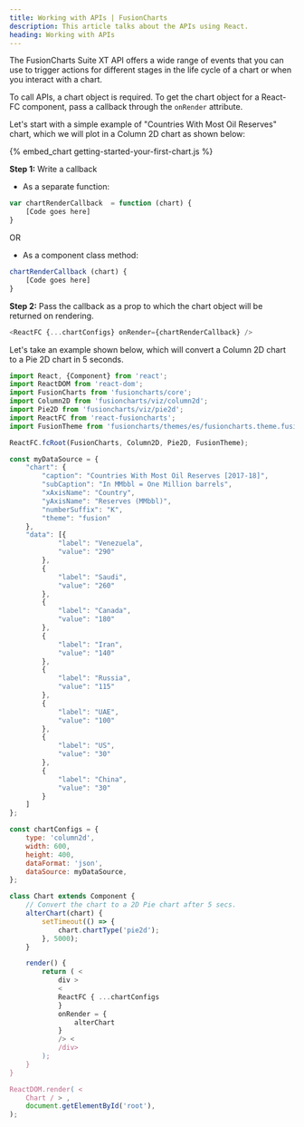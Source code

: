 ```yaml
---
title: Working with APIs | FusionCharts
description: This article talks about the APIs using React.
heading: Working with APIs
---
```


The FusionCharts Suite XT API offers a wide range of events that you can use to trigger actions for different stages in the life cycle of a chart or when you interact with a chart.

To call APIs, a chart object is required. To get the chart object for a React-FC component, pass a callback through the `onRender` attribute.

Let's start with a simple example of "Countries With Most Oil Reserves" chart, which we will plot in a Column 2D chart as shown below:

{% embed_chart getting-started-your-first-chart.js %}

**Step 1:** Write a callback

* As a separate function:

```JavaScript
var chartRenderCallback  = function (chart) {
	[Code goes here]
}
```

OR

* As a component class method:

```JavaScript
chartRenderCallback (chart) {
	[Code goes here]
}
```

**Step 2:** Pass the callback as a prop to which the chart object will be returned on rendering.

```JavaScript
<ReactFC {...chartConfigs} onRender={chartRenderCallback} />
```

Let's take an example shown below, which will convert a Column 2D chart to a Pie 2D chart in 5 seconds.

```JavaScript
import React, {Component} from 'react';
import ReactDOM from 'react-dom';
import FusionCharts from 'fusioncharts/core';
import Column2D from 'fusioncharts/viz/column2d';
import Pie2D from 'fusioncharts/viz/pie2d';
import ReactFC from 'react-fusioncharts';
import FusionTheme from 'fusioncharts/themes/es/fusioncharts.theme.fusion';

ReactFC.fcRoot(FusionCharts, Column2D, Pie2D, FusionTheme);

const myDataSource = {
    "chart": {
        "caption": "Countries With Most Oil Reserves [2017-18]",
        "subCaption": "In MMbbl = One Million barrels",
        "xAxisName": "Country",
        "yAxisName": "Reserves (MMbbl)",
        "numberSuffix": "K",
        "theme": "fusion"
    },
    "data": [{
            "label": "Venezuela",
            "value": "290"
        },
        {
            "label": "Saudi",
            "value": "260"
        },
        {
            "label": "Canada",
            "value": "180"
        },
        {
            "label": "Iran",
            "value": "140"
        },
        {
            "label": "Russia",
            "value": "115"
        },
        {
            "label": "UAE",
            "value": "100"
        },
        {
            "label": "US",
            "value": "30"
        },
        {
            "label": "China",
            "value": "30"
        }
    ]
};

const chartConfigs = {
    type: 'column2d',
    width: 600,
    height: 400,
    dataFormat: 'json',
    dataSource: myDataSource,
};

class Chart extends Component {
    // Convert the chart to a 2D Pie chart after 5 secs.
    alterChart(chart) {
        setTimeout(() => {
            chart.chartType('pie2d');
        }, 5000);
    }

    render() {
        return ( <
            div >
            <
            ReactFC { ...chartConfigs
            }
            onRender = {
                alterChart
            }
            /> <
            /div>
        );
    }
}

ReactDOM.render( <
    Chart / > ,
    document.getElementById('root'),
);
```